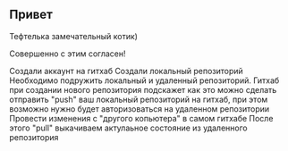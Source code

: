 ## Привет


Тефтелька замечательный котик)

Совершенно с этим согласен!

Создали аккаунт на гитхаб
Создали локальный репозиторий 
Необходимо подружить локальный и удаленный репозиторий. Гитхаб при создании нового репозитория подскажет как это можно сделать 
отправить "push"  ваш локальный репозиторий на гитхаб, при этом возможно нужно будет авторизоваться на удаленном репозитории
Провести изменения с "другого копьютера" в самом гитхабе
После этого "pull" выкачиваем актулаьное состояние из удаленного репозитория


